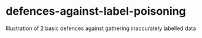 # defences-against-label-poisoning
Illustration of 2 basic defences against gathering inaccurately labelled data
